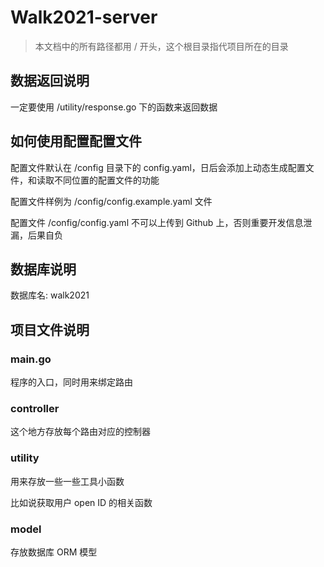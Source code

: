 # Walk2021-server

> 本文档中的所有路径都用 / 开头，这个根目录指代项目所在的目录

## 数据返回说明
一定要使用 /utility/response.go 下的函数来返回数据

## 如何使用配置配置文件
配置文件默认在 /config 目录下的 config.yaml，日后会添加上动态生成配置文件，和读取不同位置的配置文件的功能

配置文件样例为 /config/config.example.yaml 文件

配置文件 /config/config.yaml 不可以上传到 Github 上，否则重要开发信息泄漏，后果自负 

## 数据库说明
数据库名: walk2021

## 项目文件说明

### main.go 
程序的入口，同时用来绑定路由

### controller
这个地方存放每个路由对应的控制器

### utility 
用来存放一些一些工具小函数

比如说获取用户 open ID 的相关函数

### model 
存放数据库 ORM 模型
